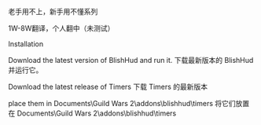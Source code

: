 老手用不上，新手用不懂系列

1W-8W翻译，个人翻中（未测试）

Installation

Download the latest version of BlishHud and run it.
下载最新版本的 BlishHud 并运行它。

Download the latest release of Timers
下载 Timers 的最新版本

place them in Documents\Guild Wars 2\addons\blishhud\timers
将它们放置在 Documents\Guild Wars 2\addons\blishhud\timers

